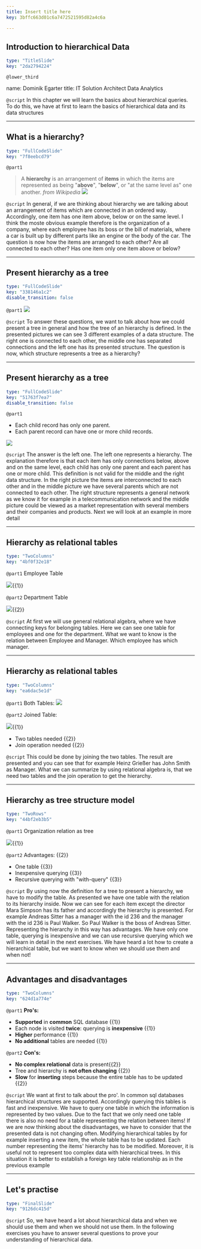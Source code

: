 ```yaml
---
title: Insert title here
key: 3bffc663d01c6a7472521595d82a4c6a

---
```

## Introduction to hierarchical Data

```yaml
type: "TitleSlide"
key: "2da2794224"
```

`@lower_third`

name: Dominik Egarter
title: IT Solution Architect Data Analytics


`@script`
In this chapter we will learn the basics about hierarchical queries. To do this, we have at first to learn the basics of hierarchical data and its data structures


---
## What is a hierarchy?

```yaml
type: "FullCodeSlide"
key: "7f8eebcd79"
```

`@part1`
> A **hierarchy** is an arrangement of **items**  in which the items are represented as being "**above**", "**below**", or "at the same level as" one another.
_from Wikipedia_
![](https://assets.datacamp.com/production/repositories/4213/datasets/bb9182cfc37b4d0abc3290a77b91330a7ef9af91/hierarchyGeneral.jpg)


`@script`
In general, if we are thinking about hierarchy we are talking about an arrangement of items which are connected in an ordered way. Accordingly, one item has one item above, below or on the same level. I think the moste obvious example therefore is the organization of a company, where each employee has its boss or the bill of materials, where a car is built up by different parts like an engine or the body of the car. The question is now how the items are arranged to each other? Are all connected to each other? Has one item only one item above or below?


---
## Present hierarchy as a tree

```yaml
type: "FullCodeSlide"
key: "338146a1c2"
disable_transition: false
```

`@part1`
![](https://assets.datacamp.com/production/repositories/4213/datasets/64b5ed02c0f1ff079c3d1779faaa6d13c4bfeec7/differentStructures.png)


`@script`
To answer these questions, we want to talk about how we could present a tree in general and how the tree of an hierarchy is defined. In the presented pictures we can see 3 different examples of a data structure. The right one is connected to each other, the middle one has separated connections and the left one has its presented structure. The question is now, which structure represents a tree as a hierarchy?


---
## Present hierarchy as a tree

```yaml
type: "FullCodeSlide"
key: "51763f7ea7"
disable_transition: false
```

`@part1`
- Each child record has only one parent.
- Each parent record can have one or more child records.

![](https://assets.datacamp.com/production/repositories/4213/datasets/36906347a2c4fb68d4de6c053410229d3d4924d0/compareStructure.png)


`@script`
The answer is the left one. The left one represents a hierarchy. The explanation therefore is that each item has only connections below, above and on the same level, each child has only one parent and each parent has one or more child. This definition is not valid for the middle and the right data structure. In the right picture the items are interconnected to each other and in the middle picture we have several parents which are not connected to each other. The right structure represents a general network as we know it for example in a telecommunication network and the middle picture could be viewed as a market representation with several members and their companies and products. Next we will look at an example in more detail


---
## Hierarchy as relational tables

```yaml
type: "TwoColumns"
key: "4bf0f32e18"
```

`@part1`
Employee Table

![](https://assets.datacamp.com/production/repositories/4213/datasets/b8c369a806c13036da9c809096bc7181318dd922/empTable.png){{1}}


`@part2`
Department Table

![](https://assets.datacamp.com/production/repositories/4213/datasets/16a076b4f888f94a827afbd00c0126ca903ea4bd/DeptTable.png){{2}}


`@script`
At first we will use general relational algebra, where we have connecting keys for belonging tables. Here we can see one table for employees and one for the department. What we want to know is the relation between Employee and Manager. Which employee has which manager.


---
## Hierarchy as relational tables

```yaml
type: "TwoColumns"
key: "ea6dac5e1d"
```

`@part1`
Both Tables:
![](https://assets.datacamp.com/production/repositories/4213/datasets/fe7ad8a90849dcaf42cc37b90dd0283b447cba2c/empDepTable.png)


`@part2`
Joined Table:

![](https://assets.datacamp.com/production/repositories/4213/datasets/3fb97f690c130f38c1d43ead69f1585b283d9827/joinedDataOrg.png){{1}}

- Two tables needed {{2}}
- Join operation needed {{2}}


`@script`
This could be done by joining the two tables. The result are presented and you can see that for example Heinz Grießer has John Smith as Manager. What we can summarize by using relational algebra is, that we need two tables and the join operation to get the hierarchy.


---
## Hierarchy as tree structure model

```yaml
type: "TwoRows"
key: "44bf2eb3b5"
```

`@part1`
Organization relation as tree

![](https://assets.datacamp.com/production/repositories/4213/datasets/f51ce7c6f4f91e82eaf38c420d405a40a1445d07/empAsTree.png){{1}}


`@part2`
Advantages: {{2}}

- One table {{3}}
- Inexpensive querying {{3}}
- Recursive querying with "with-query" {{3}}


`@script`
By using now the definition for a tree to present a hierarchy, we have to modify the table. As presented we have one table with the relation to its hierarchy inside. Now we can see for each item except the director Mara Simpson has its father and accordingly the hierarchy is presented. For example Andreas Sitter has a manager with the id 236 and the manager with the id 236 is Paul Walker. So Paul Walker is the boss of Andreas Sitter. Representing the hierarchy in this way has advantages. We have only one table, querying is inexpensive and we can use recursive querying which we will learn in detail in the next exercises.
We have heard a lot how to create a hierarchical table, but we want to know when we should use them and when not!


---
## Advantages and disadvantages

```yaml
type: "TwoColumns"
key: "624d1a774e"
```

`@part1`
**Pro's:**
- **Supported** in **common** SQL database {{1}}
- Each node is visited **twice**: querying is **inexpensive** {{1}}
- **Higher** performance {{1}}
- **No additional** tables are needed {{1}}


`@part2`
**Con's:**

- **No complex relational** data is present{{2}}
- Tree and hierarchy is **not often changing** {{2}}
- **Slow** for **inserting** steps because the entire table has to be updated {{2}}


`@script`
We want at first to talk about the pro'. In common sql databases hierarchical structures are supported. Accordingly querying this tables is fast and inexpensive. We have to query one table in which the information is represented by two values. Due to the fact that we only need one table there is also no need for a table representing the relation between items! If we are now thinking about the disadvantages, we have to consider that the presented data is not changing often. Modifying hierarchical tables by for example inserting a new item, the whole table has to be updated. Each number representing the items' hierarchy has to be modified. Moreover, it is useful not to represent too complex data with hierarchical trees. In this situation it is better to establish a foreign key table relationship as in the previous example


---
## Let's practise

```yaml
type: "FinalSlide"
key: "9126dc415d"
```

`@script`
So, we have heard a lot about hierarchical data and when we should use them and when we should not use them. In the following exercises you have to answer several questions to prove your understanding of hierarchical data.

